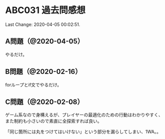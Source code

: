 # ABC031 過去問感想

Last Change: 2020-04-05 00:02:51.

## A問題（@2020-04-05）

やるだけ。

## B問題（@2020-02-16）

forループとif文でやるだけ。

## C問題（@2020-02-08）

ゲーム系なので身構えるが、プレイヤーの最適化のための行動はわかりやすく、
また制約も小さいので素直に全探索すれば良い。

「同じ箇所には丸をつけてはいけない」という部分を漏らしてしまい、1WA。。
